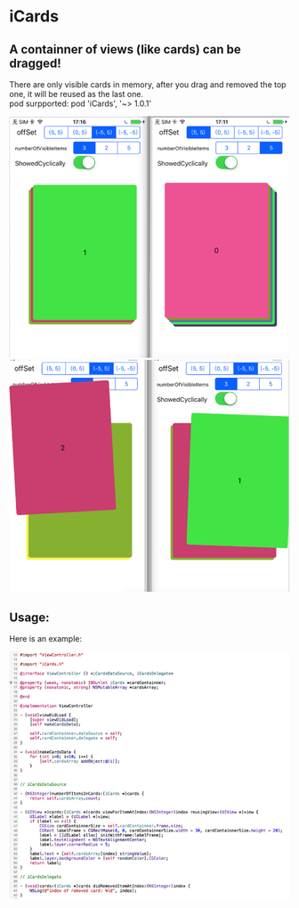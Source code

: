 # iCards
A containner of views (like cards) can be dragged!
---

There are only visible cards in memory, after you drag and removed the top one, it will be reused as the last one.<br>
pod surpported: pod 'iCards', '~> 1.0.1'<br>

![iCards](https://github.com/DingHub/ScreenShots/blob/master/0.png)
![iCards](https://github.com/DingHub/ScreenShots/blob/master/1.png)

Usage:
---
Here is an example:<br>

![iCards](https://github.com/DingHub/ScreenShots/blob/master/2.png)
